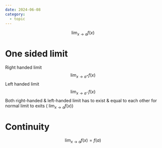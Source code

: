 ```yaml
---
date: 2024-06-08
category:
  - topic
---
```

$$ \lim_{x\rightarrow a} f(x)$$
# One sided limit
Right handed limit
$$ \lim_{x\rightarrow a^+} f(x)$$
Left handed limit
$$ \lim_{x\rightarrow a^-} f(x)$$
Both right-handed & left-handed limit has to exist & equal to each other for normal limit to exits ( $\lim_{x\rightarrow a} f(x)$) 
# Continuity
$$ \lim_{x\rightarrow a} f(x) = f(a)$$